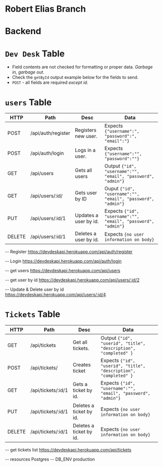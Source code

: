 # Robert Elias Branch

# Backend

# `Dev Desk` Table

- Field contents are not checked for formatting or proper data. *Garbage in, garbage out.*
- Check the `getById` output example below for the fields to send.
- `POST` - all fields are required *except id*.


# `users` Table

| HTTP | Path               | Desc                                   | Data|
|-|-|-|-|
| POST | /api/auth/register | Registers new user. | Expects `{"username":", "password":", "email":"}`|
| POST | /api/auth/login    | Logs in a user.   |  Expects `{"username":"", "password":""}`|
| GET | /api/users            | Gets all users     |  Output `{"id", "username":"", "email", "password", "admin"}`|
| GET | /api/users/:id/      | Gets user by ID    | Ouput `{"id", "username":"", "email", "password", "admin"}`|
| PUT | /api/users/:id/1    | Updates a user by id.   |  Expects `{"id", "username":"", "email", "password", "admin"}`|
| DELETE | /api/users/:id/1 | Deletes a user by id.   |  Expects `{no user information on body}`|

-- Register https://devdeskapi.herokuapp.com/api/auth/register

-- Login https://devdeskapi.herokuapp.com/api/auth/login

-- get users https://devdeskapi.herokuapp.com/api/users

-- get user by id https://devdeskapi.herokuapp.com/api/users/:id/2

-- Update & Delete user by id  https://devdeskapi.herokuapp.com/api/users/:id/4


# `Tickets` Table

| HTTP | Path               | Desc                                   | Data|
|-|-|-|-|
| GET | /api/tickets | Get all tickets.   |  Output `{"id", "userid", "title", "description", "completed" }`|
| POST | /api/tickets/      | Creates ticket    |Expects `{"id", "userid", "title", "description", "completed" }`|
| GET | /api/tickets/:id/1    | Gets a ticket by id.   |  Expects `{"id", "username":"", "email", "password", "admin"}`|
| PUT | /api/tickets/:id/1 | Deletes a ticket by id.   |  Expects `{no user information on body}`|
| DELETE | /api/tickets/:id/1 | Deletes a ticket by id.   |  Expects `{no user information on body}`|


-- get tickets list https://devdeskapi.herokuapp.com/api/tickets



-- resources Postgres
-- DB_ENV production
